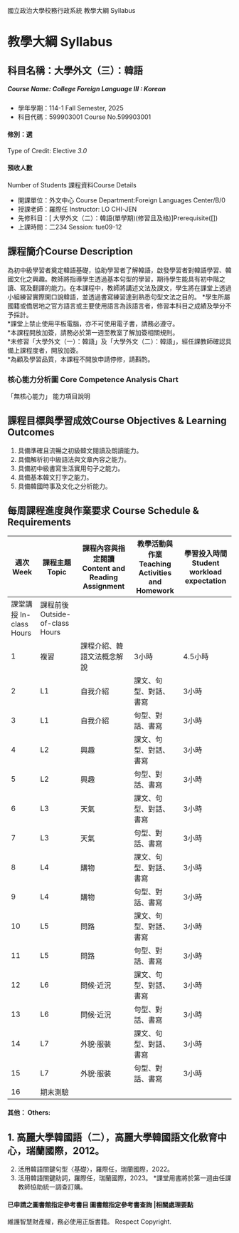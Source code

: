 國立政治大學校務行政系統 教學大綱 Syllabus
# 教學大綱 Syllabus
##  科目名稱：大學外文（三）：韓語 
#####  Course Name: College Foreign Language III : Korean
  * 學年學期：114-1 Fall Semester, 2025 
  * 科目代碼：599903001 Course No.599903001
#### 修別：選
Type of Credit: Elective 
_3.0_
#### 預收人數
Number of Students
課程資料Course Details
  * 開課單位：外文中心 Course Department:Foreign Languages Center/B/0 
  * 授課老師：羅際任 Instructor: LO CHI-JEN 
  * 先修科目：[ 大學外文（二）：韓語(單學期)(修習且及格)]Prerequisite([])
  * 上課時間：二234 Session: tue09-12
##  課程簡介Course Description
為初中級學習者奠定韓語基礎，協助學習者了解韓語，啟發學習者對韓語學習、韓國文化之興趣。教師將指導學生透過基本句型的學習，期待學生能具有初中階之讀、寫及翻譯的能力。在本課程中，教師將講述文法及課文，學生將在課堂上透過小組練習實際開口說韓語，並透過書寫練習達到熟悉句型文法之目的。
*學生所屬國籍或僑居地之官方語言或主要使用語言為該語言者，修習本科目之成績及學分不予採計。  
*課堂上禁止使用平板電腦，亦不可使用電子書，請務必遵守。  
*本課程開放加簽，請務必於第一週至教室了解加簽相關規則。  
*未修習「大學外文（一）：韓語」及「大學外文（二）：韓語」，經任課教師確認具備上課程度者，開放加簽。  
*為顧及學習品質，本課程不開放申請停修，請斟酌。
###  核心能力分析圖 Core Competence Analysis Chart
「無核心能力」 
能力項目說明
##  課程目標與學習成效Course Objectives & Learning Outcomes 
1. 具備準確且流暢之初級韓文閱讀及朗讀能力。
2. 具備解析初中級語法與文章內容之能力。
3. 具備初中級書寫生活實用句子之能力。
4. 具備基本韓文打字之能力。
5. 具備韓國時事及文化之分析能力。
##  每周課程進度與作業要求 Course Schedule & Requirements
週次 Week |  課程主題 Topic |  課程內容與指定閱讀 Content and Reading Assignment |  教學活動與作業 Teaching Activities and Homework |  學習投入時間 Student workload expectation  
---|---|---|---|---  
課堂講授 In-class Hours |  課程前後 Outside-of-class Hours  
1 |  複習 |  課程介紹、韓語文法概念解說 |  3小時 |  4.5小時  
2 |  L1 |  自我介紹 |  課文、句型、對話、書寫 |  3小時 |  4.5小時  
3 |  L1 |  自我介紹 |  句型、對話、書寫 |  3小時 |  4.5小時  
4 |  L2 |  興趣 |  課文、句型、對話、書寫 |  3小時 |  4.5小時  
5 |  L2 |  興趣 |  句型、對話、書寫 |  3小時 |  4.5小時  
6 |  L3 |  天氣 |  課文、句型、對話、書寫 |  3小時 |  4.5小時  
7 |  L3 |  天氣 |  句型、對話、書寫 |  3小時 |  4.5小時  
8 |  L4 |  購物 |  課文、句型、對話、書寫 |  3小時 |  4.5小時  
9 |  L4 |  購物 |  句型、對話、書寫 |  3小時 |  4.5小時  
10 |  L5 |  問路 |  課文、句型、對話、書寫 |  3小時 |  4.5小時  
11 |  L5 |  問路 |  句型、對話、書寫 |  3小時 |  4.5小時  
12 |  L6 |  問候·近況 |  課文、句型、對話、書寫 |  3小時 |  4.5小時  
13 |  L6 |  問候·近況 |  句型、對話、書寫 |  3小時 |  4.5小時  
14 |  L7 |  外貌·服裝 |  課文、句型、對話、書寫 |  3小時 |  4.5小時  
15 |  L7 |  外貌·服裝 |  句型、對話、書寫 |  3小時 |  4.5小時  
16 |  期末測驗  
####  其他： Others:
##  1. 高麗大學韓國語（二），高麗大學韓國語文化敎育中心，瑞蘭國際，2012。  
2. 活用韓語關鍵句型〈基礎〉，羅際任，瑞蘭國際，2022。  
3. 活用韓語關鍵助詞，羅際任，瑞蘭國際，2023。
*課堂用書將於第一週由任課教師協助統一調查訂購。
####  已申請之圖書館指定參考書目  圖書館指定參考書查詢 |相關處理要點
維護智慧財產權，務必使用正版書籍。 Respect Copyright.